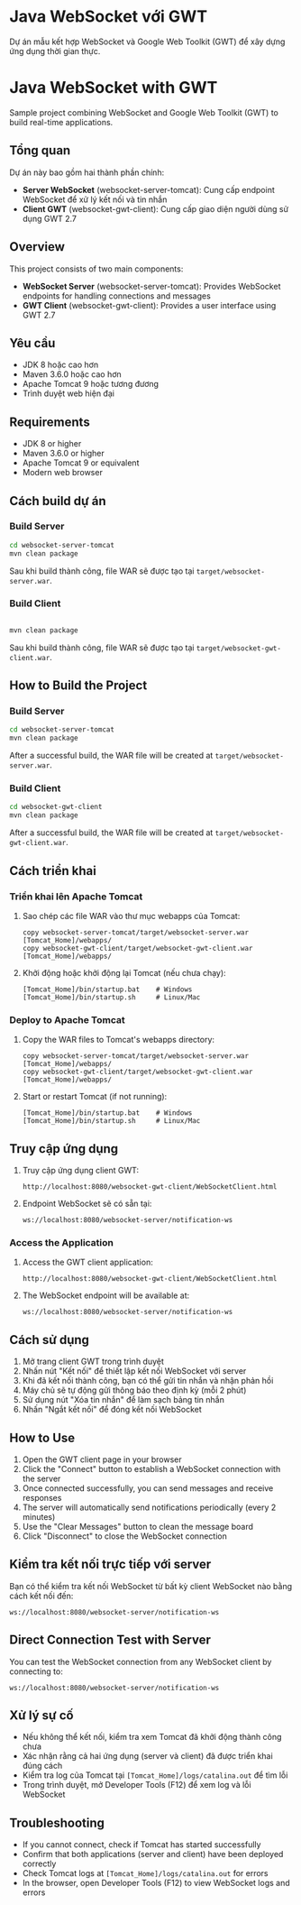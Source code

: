 # Java WebSocket với GWT

Dự án mẫu kết hợp WebSocket và Google Web Toolkit (GWT) để xây dựng ứng dụng thời gian thực.

# Java WebSocket with GWT

Sample project combining WebSocket and Google Web Toolkit (GWT) to build real-time applications.

## Tổng quan

Dự án này bao gồm hai thành phần chính:
- **Server WebSocket** (websocket-server-tomcat): Cung cấp endpoint WebSocket để xử lý kết nối và tin nhắn
- **Client GWT** (websocket-gwt-client): Cung cấp giao diện người dùng sử dụng GWT 2.7

## Overview

This project consists of two main components:
- **WebSocket Server** (websocket-server-tomcat): Provides WebSocket endpoints for handling connections and messages
- **GWT Client** (websocket-gwt-client): Provides a user interface using GWT 2.7

## Yêu cầu

- JDK 8 hoặc cao hơn
- Maven 3.6.0 hoặc cao hơn
- Apache Tomcat 9 hoặc tương đương
- Trình duyệt web hiện đại

## Requirements

- JDK 8 or higher
- Maven 3.6.0 or higher
- Apache Tomcat 9 or equivalent
- Modern web browser

## Cách build dự án

### Build Server

```bash
cd websocket-server-tomcat
mvn clean package
```

Sau khi build thành công, file WAR sẽ được tạo tại `target/websocket-server.war`.

### Build Client

```bash

mvn clean package
```

Sau khi build thành công, file WAR sẽ được tạo tại `target/websocket-gwt-client.war`.

## How to Build the Project

### Build Server

```bash
cd websocket-server-tomcat
mvn clean package
```

After a successful build, the WAR file will be created at `target/websocket-server.war`.

### Build Client

```bash
cd websocket-gwt-client
mvn clean package
```

After a successful build, the WAR file will be created at `target/websocket-gwt-client.war`.

## Cách triển khai

### Triển khai lên Apache Tomcat

1. Sao chép các file WAR vào thư mục webapps của Tomcat:
   ```
   copy websocket-server-tomcat/target/websocket-server.war [Tomcat_Home]/webapps/
   copy websocket-gwt-client/target/websocket-gwt-client.war [Tomcat_Home]/webapps/
   ```
   
2. Khởi động hoặc khởi động lại Tomcat (nếu chưa chạy):
   ```
   [Tomcat_Home]/bin/startup.bat    # Windows
   [Tomcat_Home]/bin/startup.sh     # Linux/Mac
   ```

### Deploy to Apache Tomcat

1. Copy the WAR files to Tomcat's webapps directory:
   ```
   copy websocket-server-tomcat/target/websocket-server.war [Tomcat_Home]/webapps/
   copy websocket-gwt-client/target/websocket-gwt-client.war [Tomcat_Home]/webapps/
   ```
   
2. Start or restart Tomcat (if not running):
   ```
   [Tomcat_Home]/bin/startup.bat    # Windows
   [Tomcat_Home]/bin/startup.sh     # Linux/Mac
   ```

## Truy cập ứng dụng

1. Truy cập ứng dụng client GWT:
   ```
   http://localhost:8080/websocket-gwt-client/WebSocketClient.html
   ```

2. Endpoint WebSocket sẽ có sẵn tại:
   ```
   ws://localhost:8080/websocket-server/notification-ws
   ```

### Access the Application

1. Access the GWT client application:
   ```
   http://localhost:8080/websocket-gwt-client/WebSocketClient.html
   ```

2. The WebSocket endpoint will be available at:
   ```
   ws://localhost:8080/websocket-server/notification-ws
   ```

## Cách sử dụng

1. Mở trang client GWT trong trình duyệt
2. Nhấn nút "Kết nối" để thiết lập kết nối WebSocket với server
3. Khi đã kết nối thành công, bạn có thể gửi tin nhắn và nhận phản hồi
4. Máy chủ sẽ tự động gửi thông báo theo định kỳ (mỗi 2 phút)
5. Sử dụng nút "Xóa tin nhắn" để làm sạch bảng tin nhắn
6. Nhấn "Ngắt kết nối" để đóng kết nối WebSocket

## How to Use

1. Open the GWT client page in your browser
2. Click the "Connect" button to establish a WebSocket connection with the server
3. Once connected successfully, you can send messages and receive responses
4. The server will automatically send notifications periodically (every 2 minutes)
5. Use the "Clear Messages" button to clean the message board
6. Click "Disconnect" to close the WebSocket connection

## Kiểm tra kết nối trực tiếp với server

Bạn có thể kiểm tra kết nối WebSocket từ bất kỳ client WebSocket nào bằng cách kết nối đến:
```
ws://localhost:8080/websocket-server/notification-ws
```

## Direct Connection Test with Server

You can test the WebSocket connection from any WebSocket client by connecting to:
```
ws://localhost:8080/websocket-server/notification-ws
```

## Xử lý sự cố

- Nếu không thể kết nối, kiểm tra xem Tomcat đã khởi động thành công chưa
- Xác nhận rằng cả hai ứng dụng (server và client) đã được triển khai đúng cách
- Kiểm tra log của Tomcat tại `[Tomcat_Home]/logs/catalina.out` để tìm lỗi
- Trong trình duyệt, mở Developer Tools (F12) để xem log và lỗi WebSocket

## Troubleshooting

- If you cannot connect, check if Tomcat has started successfully
- Confirm that both applications (server and client) have been deployed correctly
- Check Tomcat logs at `[Tomcat_Home]/logs/catalina.out` for errors
- In the browser, open Developer Tools (F12) to view WebSocket logs and errors